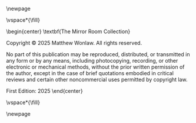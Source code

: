 \newpage

\vspace*{\fill}

\begin{center}
\textbf{The Mirror Room Collection}

Copyright © 2025 Matthew Wonlaw. All rights reserved.

No part of this publication may be reproduced, distributed, or transmitted in any form or by any means, including photocopying, recording, or other electronic or mechanical methods, without the prior written permission of the author, except in the case of brief quotations embodied in critical reviews and certain other noncommercial uses permitted by copyright law.

First Edition: 2025
\end{center}

\vspace*{\fill}

\newpage